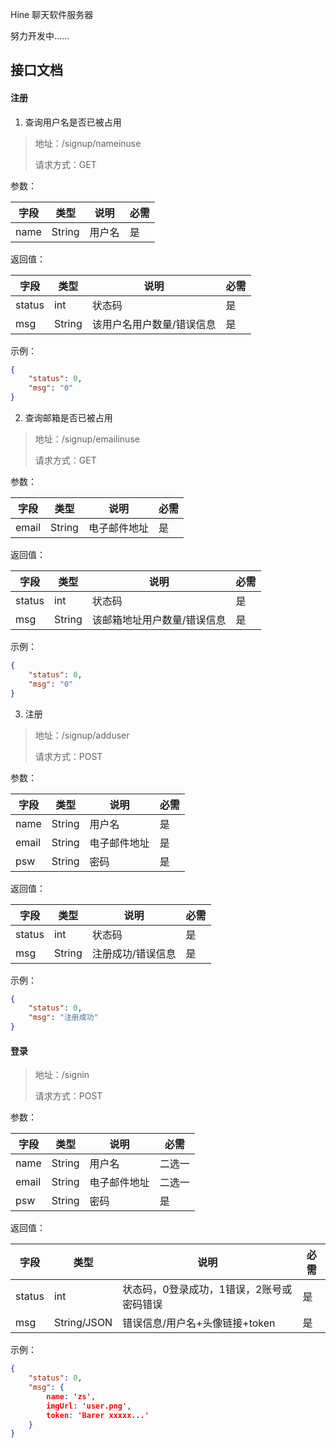 Hine 聊天软件服务器

努力开发中......

## 接口文档
#### 注册
1. 查询用户名是否已被占用
> 地址：/signup/nameinuse
>
> 请求方式：GET

参数：

| 字段 | 类型   | 说明   | 必需 |
| ---- | ------ | ------ | ---- |
| name | String | 用户名 | 是   |

返回值：

| 字段   | 类型   | 说明                      | 必需 |
| ------ | ------ | ------------------------- | ---- |
| status | int    | 状态码                    | 是   |
| msg    | String | 该用户名用户数量/错误信息 | 是   |

示例：

```json
{
    "status": 0,
    "msg": "0"
}
```

2. 查询邮箱是否已被占用

> 地址：/signup/emailinuse
>
> 请求方式：GET

参数：

| 字段  | 类型   | 说明         | 必需 |
| ----- | ------ | ------------ | ---- |
| email | String | 电子邮件地址 | 是   |

返回值：

| 字段   | 类型   | 说明                        | 必需 |
| ------ | ------ | --------------------------- | ---- |
| status | int    | 状态码                      | 是   |
| msg    | String | 该邮箱地址用户数量/错误信息 | 是   |

示例：

```json
{
    "status": 0,
    "msg": "0"
}
```

3. 注册

> 地址：/signup/adduser
>
> 请求方式：POST

参数：

| 字段  | 类型   | 说明         | 必需 |
| ----- | ------ | ------------ | ---- |
| name  | String | 用户名       | 是   |
| email | String | 电子邮件地址 | 是   |
| psw   | String | 密码         | 是   |

返回值：

| 字段   | 类型   | 说明              | 必需 |
| ------ | ------ | ----------------- | ---- |
| status | int    | 状态码            | 是   |
| msg    | String | 注册成功/错误信息 | 是   |

示例：

```json
{
    "status": 0,
    "msg": "注册成功"
}
```

#### 登录

> 地址：/signin
>
> 请求方式：POST

参数：

| 字段  | 类型   | 说明         | 必需   |
| ----- | ------ | ------------ | ------ |
| name  | String | 用户名       | 二选一 |
| email | String | 电子邮件地址 | 二选一 |
| psw   | String | 密码         | 是     |

返回值：

| 字段   | 类型        | 说明                                      | 必需 |
| ------ | ----------- | ----------------------------------------- | ---- |
| status | int         | 状态码，0登录成功，1错误，2账号或密码错误 | 是   |
| msg    | String/JSON | 错误信息/用户名+头像链接+token            | 是   |

示例：

```json
{
    "status": 0,
    "msg": {
    	name: 'zs',
        imgUrl: 'user.png',
        token: 'Barer xxxxx...'
    }
}
```

